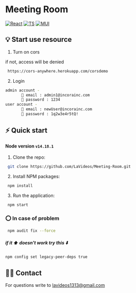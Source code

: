 # Meeting Room

[![React][react.js]][react-url]
[![TS][ts]][ts-url]
[![MUI][mui]][mui-url]

## 💡️ Start use resource

1. Turn on cors 

if not, access will be denied

```sh
 https://cors-anywhere.herokuapp.com/corsdemo
```

2. Login

```sh
admin account - 
       📧 email : admin1@incorainc.com
       🔑 password : 1234
user account - 
       📧 email : newUser@incorainc.com 
       🔑 password : 1q2w3e4r5tQ!
```

## ⚡️ Quick start

#### Node version `v14.18.1`

1. Clone the repo:

```sh
 git clone https://github.com/LaVideos/Meeting-Room.git
```

2. Install NPM packages:

```sh
 npm install
```

3.  Run the application:

```sh
 npm start
```
### ⭕️ In case of problem

```sh
 npm audit fix --force
```

##### if it ⬆️ doesn't work try this ⬇️

```sh
npm config set legacy-peer-deps true
```

## 🤙🏼 Contact

For questions write to lavideos1313@gmail.com


[react.js]: https://img.shields.io/badge/React-20232A?style=for-the-badge&logo=react&logoColor=61DAFB
[react-url]: https://reactjs.org/
[mui]: https://img.shields.io/badge/mui-000000?style=for-the-badge&logo=mui&logoColor=white&color=007FFF
[mui-url]: https://mui.com/
[ts]: https://img.shields.io/badge/typeScript-000000?style=for-the-badge&logo=ts-node&logoColor=white&color=3178C6
[ts-url]: https://www.typescriptlang.org/
